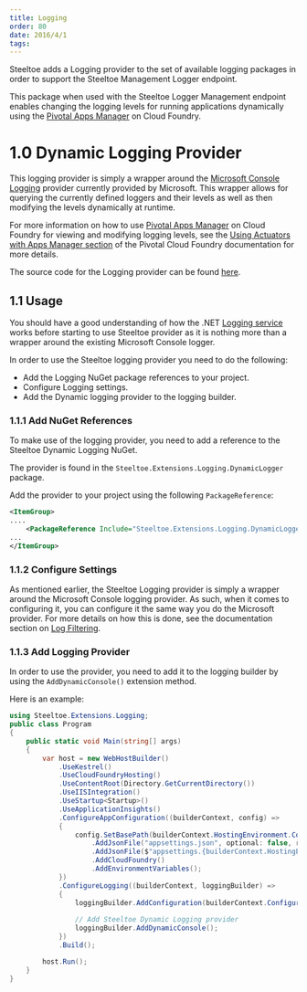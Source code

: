 ```yaml
---
title: Logging
order: 80
date: 2016/4/1
tags:
---
```


Steeltoe adds a Logging provider to the set of available logging packages in order to support the Steeltoe Management Logger endpoint.

This package when used with the Steeltoe Logger Management endpoint enables changing the logging levels for running applications dynamically using the  [Pivotal Apps Manager](https://docs.pivotal.io/pivotalcf/2-0/console/index.html) on Cloud Foundry.

# 1.0 Dynamic Logging Provider

This logging provider is simply a wrapper around the [Microsoft Console Logging](https://github.com/aspnet/Logging) provider currently provided by Microsoft. This wrapper allows for querying the currently defined loggers and their levels as well as then modifying the levels dynamically at runtime.

For more information on how to use [Pivotal Apps Manager](https://docs.pivotal.io/pivotalcf/2-0/console/index.html) on Cloud Foundry for viewing and modifying logging levels, see the [Using Actuators with Apps Manager section](https://docs.pivotal.io/pivotalcf/2-0/console/using-actuators.html) of the Pivotal Cloud Foundry documentation for more details.

The source code for the Logging provider can be found [here](https://github.com/SteeltoeOSS/Logging).

## 1.1 Usage

You should have a good understanding of how the .NET [Logging service](https://docs.microsoft.com/en-us/aspnet/core/fundamentals/logging/?tabs=aspnetcore2x) works before starting to use Steeltoe provider as it is nothing more than a wrapper around the existing Microsoft Console logger.

In order to use the Steeltoe logging provider you need to do the following:

* Add the Logging NuGet package references to your project.
* Configure Logging settings.
* Add the Dynamic logging provider to the logging builder.

### 1.1.1 Add NuGet References

To make use of the logging provider, you need to add a reference to the Steeltoe Dynamic Logging NuGet.

The provider is found in the `Steeltoe.Extensions.Logging.DynamicLogger` package.

Add the provider to your project using the following `PackageReference`:

```xml
<ItemGroup>
....
    <PackageReference Include="Steeltoe.Extensions.Logging.DynamicLogger" Version= "2.0.0"/>
...
</ItemGroup>
```

### 1.1.2 Configure Settings

As mentioned earlier, the Steeltoe Logging provider is simply a wrapper around the Microsoft Console logging provider. As such, when it comes to configuring it, you can configure it the same way you do the Microsoft provider. For more details on how this is done, see the documentation section on [Log Filtering](https://docs.microsoft.com/en-us/aspnet/core/fundamentals/logging/?tabs=aspnetcore2x#log-filtering).

### 1.1.3 Add Logging Provider

In order to use the provider, you need to add it to the logging builder by using the `AddDynamicConsole()` extension method.

Here is an example:

```csharp
using Steeltoe.Extensions.Logging;
public class Program
{
    public static void Main(string[] args)
    {
        var host = new WebHostBuilder()
            .UseKestrel()
            .UseCloudFoundryHosting()
            .UseContentRoot(Directory.GetCurrentDirectory())
            .UseIISIntegration()
            .UseStartup<Startup>()
            .UseApplicationInsights()
            .ConfigureAppConfiguration((builderContext, config) =>
            {
                config.SetBasePath(builderContext.HostingEnvironment.ContentRootPath)
                    .AddJsonFile("appsettings.json", optional: false, reloadOnChange: true)
                    .AddJsonFile($"appsettings.{builderContext.HostingEnvironment.EnvironmentName}.json", optional: true)
                    .AddCloudFoundry()
                    .AddEnvironmentVariables();
            })
            .ConfigureLogging((builderContext, loggingBuilder) =>
            {
                loggingBuilder.AddConfiguration(builderContext.Configuration.GetSection("Logging"));
                
                // Add Steeltoe Dynamic Logging provider
                loggingBuilder.AddDynamicConsole();
            })
            .Build();

        host.Run();
    }
}
```
